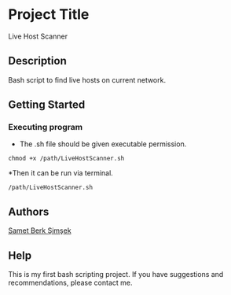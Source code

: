 # Project Title

Live Host Scanner 

## Description

Bash script to find live hosts on current network.

## Getting Started

### Executing program

* The .sh file should be given executable permission.
```
chmod +x /path/LiveHostScanner.sh
```

*Then it can be run via terminal.
```
/path/LiveHostScanner.sh
```


## Authors

[Samet Berk Şimşek](https://www.linkedin.com/in/samet-berk-%C5%9Fim%C5%9Fek-2295b6210/)

## Help
This is my first bash scripting project. If you have suggestions and recommendations, please contact me.

